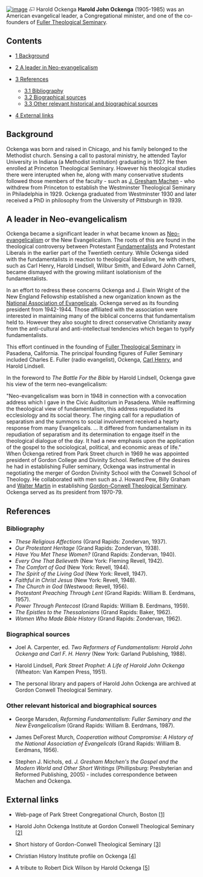 [![image](images/thumb/d/d0/Ockenga.jpg/170px-Ockenga.jpg)](http://www.theopedia.com/File:Ockenga.jpg)
[![image](data:image/png;base64,iVBORw0KGgoAAAANSUhEUgAAAA8AAAALCAAAAACFLIiAAAAAAnRSTlMA/1uRIrUAAABPSURBVAjXY/j///+5vXDwjAHIr26ZAgXZe8H8a/+hoIcw/9nevdVL9+79DuPvzQYZFPUezu8BMZLXgkExnD8HAu6hqv//n+HZVjD4DuUDAKlChD3fj6aPAAAAAElFTkSuQmCC)](http://www.theopedia.com/File:Ockenga.jpg "Enlarge")
Harold Ockenga
**Harold John Ockenga** (1905-1985) was an American evangelical
leader, a Congregational minister, and one of the co-founders of
[Fuller Theological Seminary](Fuller_Theological_Seminary "Fuller Theological Seminary").

## Contents

-   [1 Background](#Background)
-   [2 A leader in Neo-evangelicalism](#A_leader_in_Neo-evangelicalism)
-   [3 References](#References)
    -   [3.1 Bibliography](#Bibliography)
    -   [3.2 Biographical sources](#Biographical_sources)
    -   [3.3 Other relevant historical and biographical sources](#Other_relevant_historical_and_biographical_sources)

-   [4 External links](#External_links)

## Background

Ockenga was born and raised in Chicago, and his family belonged to
the Methodist church. Sensing a call to pastoral ministry, he
attended Taylor University in Indiana (a Methodist institution)
graduating in 1927. He then enrolled at Princeton Theological
Seminary. However his theological studies there were interupted
when he, along with many conservative students followed those
members of the faculty - such as
[J. Gresham Machen](J._Gresham_Machen "J. Gresham Machen") - who
withdrew from Princeton to establish the Westminster Theological
Seminary in Philadelphia in 1929. Ockenga graduated from
Westminster 1930 and later received a PhD in philosophy from the
University of Pittsburgh in 1939.

## A leader in Neo-evangelicalism

Ockenga became a significant leader in what became known as
[Neo-evangelicalism](Neo-evangelicalism "Neo-evangelicalism") or
the New Evangelicalism. The roots of this are found in the
theological controversy between Protestant
[Fundamentalists](Fundamentalism "Fundamentalism") and Protestant
Liberals in the earlier part of the Twentieth century. While
Ockenga sided with the fundamentalists in reaction to theological
liberalism, he with others, such as Carl Henry, Harold Lindsell,
Wilbur Smith, and Edward John Carnell, became dismayed with the
growing militant isolationism of the fundamentalists.

In an effort to redress these concerns Ockenga and J. Elwin Wright
of the New England Fellowship established a new organization known
as the
[National Association of Evangelicals](National_Association_of_Evangelicals "National Association of Evangelicals").
Ockenga served as its founding president from 1942-1944. Those
affiliated with the association were interested in maintaining many
of the biblical concerns that fundamentalism held to. However they
also sought to direct conservative Christianity away from the
anti-cultural and anti-intellectual tendencies which began to
typify fundamentalists.

This effort continued in the founding of
[Fuller Theological Seminary](Fuller_Theological_Seminary "Fuller Theological Seminary")
in Pasadena, California. The principal founding figures of Fuller
Seminary included Charles E. Fuller (radio evangelist), Ockenga,
[Carl Henry](Carl_Henry "Carl Henry"), and Harold Lindsell.

In the foreword to *The Battle For the Bible* by Harold Lindsell,
Ockenga gave his view of the term neo-evangelicalism:

"Neo-evangelicalism was born in 1948 in connection with a
convocation address which I gave in the Civic Auditorium in
Pasadena. While reaffirming the theological view of fundamentalism,
this address repudiated its ecclesiology and its social theory. The
ringing call for a repudiation of separatism and the summons to
social involvement received a hearty response from many
Evangelicals. ... It differed from fundamentalism in its
repudiation of separatism and its determination to engage itself in
the theological dialogue of the day. It had a new emphasis upon the
application of the gospel to the sociological, political, and
economic areas of life."
When Ockenga retired from Park Street church in 1969 he was
appointed president of Gordon College and Divinity School.
Reflective of the desires he had in establishing Fuller seminary,
Ockenga was instrumental in negotiating the merger of Gordon
Divinity School with the Conwell School of Theology. He
collaborated with men such as J. Howard Pew, Billy Graham and
[Walter Martin](Walter_Martin "Walter Martin") in establishing
[Gordon-Conwell Theological Seminary](Gordon-Conwell_Theological_Seminary "Gordon-Conwell Theological Seminary").
Ockenga served as its president from 1970-79.

## References

### Bibliography

-   *These Religious Affections* (Grand Rapids: Zondervan, 1937).
-   *Our Protestant Heritage* (Grand Rapids: Zondervan, 1938).
-   *Have You Met These Women?* (Grand Rapids: Zondervan, 1940).
-   *Every One That Believeth* (New York: Fleming Revell, 1942).
-   *The Comfort of God* (New York: Revell, 1944).
-   *The Spirit of the Living God* (New York: Revell, 1947).
-   *Faithful in Christ Jesus* (New York: Revell, 1948).
-   *The Church in God* (Westwood: Revell, 1956).
-   *Protestant Preaching Through Lent* (Grand Rapids: William B.
    Eerdmans, 1957).
-   *Power Through Pentecost* (Grand Rapids: William B. Eerdmans,
    1959).
-   *The Epistles to the Thessalonians* (Grand Rapids: Baker,
    1962).
-   *Women Who Made Bible History* (Grand Rapids: Zondervan,
    1962).

### Biographical sources

-   Joel A. Carpenter, ed.
    *Two Reformers of Fundamentalism: Harold John Ockenga and Carl F. H. Henry*
    (New York: Garland Publishing, 1988).

-   Harold Lindsell,
    *Park Street Prophet: A Life of Harold John Ockenga* (Wheaton: Van
    Kampen Press, 1951).

-   The personal library and papers of Harold John Ockenga are
    archived at Gordon Conwell Theological Seminary.

### Other relevant historical and biographical sources

-   George Marsden,
    *Reforming Fundamentalism: Fuller Seminary and the New Evangelicalism*
    (Grand Rapids: William B. Eerdmans, 1987).

-   James DeForest Murch,
    *Cooperation without Compromise: A History of the National Association of Evangelicals*
    (Grand Rapids: William B. Eerdmans, 1956).

-   Stephen J. Nichols, ed.
    *J. Gresham Machen's the Gospel and the Modern World and Other Short Writings*
    (Phillipsburg: Presbyterian and Reformed Publishing, 2005) -
    includes correspondence between Machen and Ockenga.

## External links

-   Web-page of Park Street Congregational Church, Boston
    [[1]](http://www.parkstreet.org/index.html)

-   Harold John Ockenga Institute at Gordon Conwell Theological
    Seminary [[2]](http://www.gordonconwell.edu/ockenga/index.php)

-   Short history of Gordon-Conwell Theological Seminary
    [[3]](http://www.gordonconwell.edu/about/history.php)

-   Christian History Institute profile on Ockenga
    [[4]](http://chi.gospelcom.net/DAILYF/2003/07/daily-07-06-2003.shtml)

-   A tribute to Robert Dick Wilson by Harold Ockenga
    [[5]](http://www.pcanet.org/history/findingaids/wilson/torchbearer.html)



